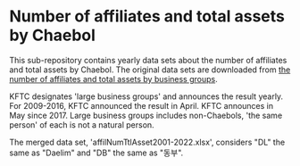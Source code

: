 # Number of affiliates and total assets by Chaebol
This sub-repository contains yearly data sets about the number of affiliates and total assets by Chaebol.
The original data sets are downloaded from [the number of affiliates and total assets by business groups](https://www.egroup.go.kr/egps/wi/stat/kap/affltsAssetsTotamtList.do).

KFTC designates 'large business groups' and announces the result yearly. For 2009-2016, KFTC announced the result in April. KFTC announces in May since 2017. Large business groups includes non-Chaebols, 'the same person' of each is not a natural person.

The merged data set, 'affilNumTtlAsset2001-2022.xlsx', considers "DL" the same as "Daelim" and "DB" the same as "동부".
